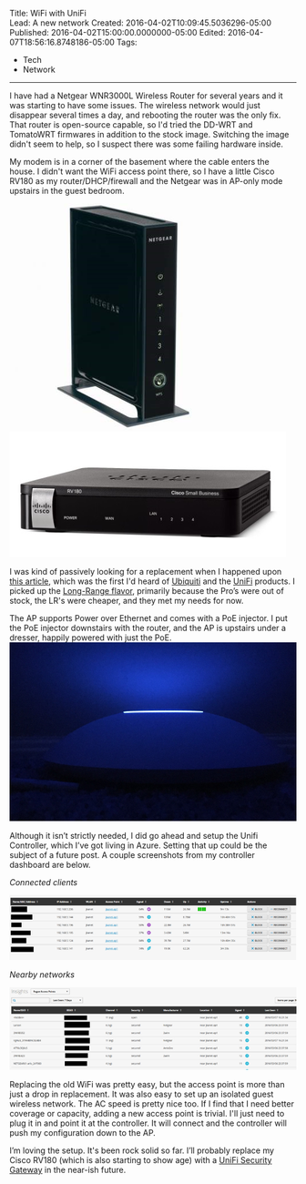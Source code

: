 Title: WiFi with UniFi   
Lead: A new network
Created: 2016-04-02T10:09:45.5036296-05:00
Published: 2016-04-02T15:00:00.0000000-05:00
Edited: 2016-04-07T18:56:16.8748186-05:00
Tags: 
 - Tech
 - Network
---
I have had a Netgear WNR3000L Wireless Router for several years and it was starting to have some issues. The wireless network would just disappear several times a day, and rebooting the router was the only fix.  That router is open-source capable, so I'd tried the DD-WRT and TomatoWRT firmwares in addition to the stock image. Switching the image didn't seem to help, so I suspect there was some failing hardware inside.

My modem is in a corner of the basement where the cable enters the house. I didn't want the WiFi access point there, so I have a little Cisco RV180 as my router/DHCP/firewall and the Netgear was in AP-only mode upstairs in the guest bedroom.

![WNR3000L](../assets/img/2016/Apr/wnr3000L.png)![RV180](../assets/img/2016/Apr/cisco_rv180.png)

I was kind of passively looking for a replacement when I happened upon [this article][Ars], which was the first I'd heard of [Ubiquiti][ubnt] and the [UniFi][unifi] products. I picked up the [Long-Range flavor][AC-LR], primarily because the Pro’s were out of stock, the LR's were cheaper, and they met my needs for now.

The AP supports Power over Ethernet and comes with a PoE injector.  I put the PoE injector downstairs with the router, and the AP is upstairs under a dresser, happily powered with just the PoE.
![blue glow](../assets/img/2016/Apr/blueglow.png)

Although it isn’t strictly needed, I did go ahead and setup the Unifi Controller, which I’ve got living in Azure. Setting that up could be the subject of a future post. A couple screenshots from my controller dashboard are below.

_Connected clients_

![connected clients](../assets/img/2016/Apr/clients.png)

_Nearby networks_

![nearby networks](../assets/img/2016/Apr/survey.png)

Replacing the old WiFi was pretty easy, but the access point is more than just a drop in replacement. It was also easy to set up an isolated guest wireless network. The AC speed is pretty nice too.  If I find that I need better coverage or capacity, adding a new access point is trivial. I'll just need to plug it in and point it at the controller. It will connect and the controller will push my configuration down to the AP. 

I’m loving the setup. It's been rock solid so far. I’ll probably replace my Cisco RV180 (which is also starting to show age) with a [UniFi Security Gateway][USG] in the near-ish future.

[Ars]:http://arstechnica.com/gadgets/2015/10/review-ubiquiti-unifi-made-me-realize-how-terrible-consumer-wi-fi-gear-is/1/
[ubnt]:https://www.ubnt.com/
[unifi]:https://www.ubnt.com/unifi/unifi-ac/
[AC-LR]:https://www.ubnt.com/unifi/unifi-ap-ac-lr/
[USG]:https://www.ubnt.com/unifi-switching-routing/usg/